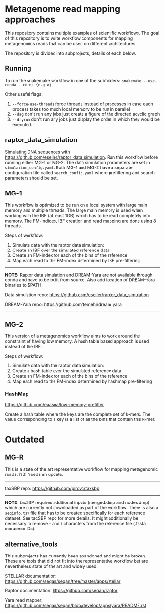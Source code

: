 # Metagenome read mapping approaches

This repository contains multiple examples of scientific workflows. The goal of this repository is to write workflow components for mapping metagenomics reads that can be used on different architectures. 

The repository is divided into subprojects, details of each below.

## Running

To run the snakemake workflow in one of the subfolders:
`snakemake --use-conda --cores {e.g 8}`

Other useful flags:
1. `--force-use-threads` force threads instead of processes in case each process takes too much local memory to be run in parallel 
2. `--dag` don't run any jobs just create a figure of the directed acyclic graph
3. `--dryrun` don't run any jobs just display the order in which they would be executed.

## raptor_data_simulation
Simulating DNA sequences with https://github.com/eseiler/raptor_data_simulation.
Run this workflow before running either MG-1 or MG-2. The data simulation parameters are set in `simulation_config.yaml`. Both MG-1 and MG-2 have a separate configuration file called `search_config.yaml` where prefiltering and search parameters should be set. 

## MG-1

This workflow is optimized to be run on a local system with large main memory and multiple threads. The large main memory is used when working with the IBF (at least 1GB) which has to be read completely into memory. The FM-indices, IBF creation and read mapping are done using 8 threads. 


Steps of workflow:
1. Simulate data with the raptor data simulation:
2. Create an IBF over the simulated reference data
3. Create an FM-index for each of the bins of the reference
4. Map each read to the FM-index determined by IBF pre-filtering

---

**NOTE:** Raptor data simulation and DREAM-Yara are not available through conda and have to be built from source. Also add location of DREAM-Yara binaries to $PATH.

Data simulation repo:
https://github.com/eseiler/raptor_data_simulation

DREAM-Yara repo:
https://github.com/temehi/dream_yara

---

## MG-2

This version of a metagenomics workflow aims to work around the constraint of having low memory. A hash table based approach is used instead of the IBF.

Steps of workflow:
1. Simulate data with the raptor data simulation:
2. Create a hash table over the simulated reference data
3. Create an FM-index for each of the bins of the reference
4. Map each read to the FM-index determined by hashmap pre-filtering

### HashMap

https://github.com/eaasna/low-memory-prefilter

Create a hash table where the keys are the complete set of k-mers. The value corresponding to a key is a list of all the bins that contain this k-mer.  

# Outdated

## MG-R 
This is a state of the art representative workflow for mapping metagenomic reads. NB! Needs an update.

---

taxSBP repo:
https://github.com/pirovc/taxsbp

---

**NOTE:** taxSBP requires additional inputs (merged.dmp and nodes.dmp) which are currently not downloaded as part of the workflow. There is also a `seqinfo.tsv` file that has to be created specifically for each reference dataset. See tacSBP repo for more details. It might additionally be necessary to remove - and / characters from the reference file (.fasta sequence IDs).

## alternative_tools

This subprojects has currently been abandoned and might be broken. These are tools that did not fit into the representative workflow but are nevertheless state of the art and widely used.

STELLAR documentation:
https://github.com/seqan/seqan/tree/master/apps/stellar

Raptor documentation:
https://github.com/seqan/raptor

Yara read mapper:
https://github.com/seqan/seqan/blob/develop/apps/yara/README.rst
